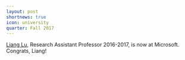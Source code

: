 ```yaml
---
layout: post
shortnews: true
icon: university
quarter: Fall 2017
---
```


<A HREF="http://ttic.uchicago.edu/~llu">Liang Lu</A>, Research Assistant Professor 2016-2017, is now at Microsoft. Congrats, Liang!

